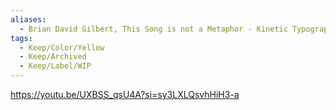 ```yaml
---
aliases:
  - Brian David Gilbert, This Song is not a Metaphor - Kinetic Typography
tags:
  - Keep/Color/Yellow
  - Keep/Archived
  - Keep/Label/WIP
---
```


https://youtu.be/UXBSS_qsU4A?si=sy3LXLQsvhHiH3-a